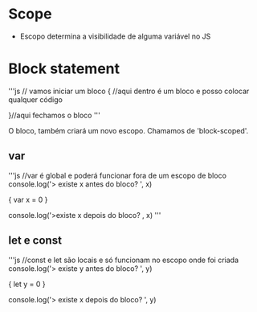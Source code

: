 # Scope

* Escopo determina a visibilidade de alguma variável no JS


# Block statement
'''js
// vamos iniciar um bloco
{
    //aqui dentro é um bloco e posso colocar qualquer código
    
}//aqui fechamos o bloco
'''

O bloco, também criará um novo escopo. Chamamos de 'block-scoped'.


## var
'''js
//var é global e poderá funcionar fora de um escopo de bloco
console.log('> existe x antes do bloco? ', x)

{
    var x = 0
}

console.log('>existe x depois do bloco? , x)
'''

## let e const
'''js
//const e let são locais e só funcionam no escopo onde foi criada
console.log('> existe y antes do bloco? ', y)

{
    let y = 0
}

console.log('> existe x depois do bloco? ', y)